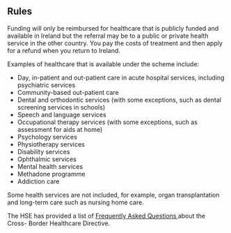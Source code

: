 ##  Rules

Funding will only be reimbursed for healthcare that is publicly funded and
available in Ireland but the referral may be to a public or private health
service in the other country. You pay the costs of treatment and then apply
for a refund when you return to Ireland.

Examples of healthcare that is available under the scheme include:

  * Day, in-patient and out-patient care in acute hospital services, including psychiatric services 
  * Community-based out-patient care 
  * Dental and orthodontic services (with some exceptions, such as dental screening services in schools) 
  * Speech and language services 
  * Occupational therapy services (with some exceptions, such as assessment for aids at home) 
  * Psychology services 
  * Physiotherapy services 
  * Disability services 
  * Ophthalmic services 
  * Mental health services 
  * Methadone programme 
  * Addiction care 

Some health services are not included, for example, organ transplantation and
long-term care such as nursing home care.

The HSE has provided a list of [ Frequently Asked Questions
](http://www.hse.ie/eng/services/list/1/schemes/cbd/faqs/) about the Cross-
Border Healthcare Directive.
